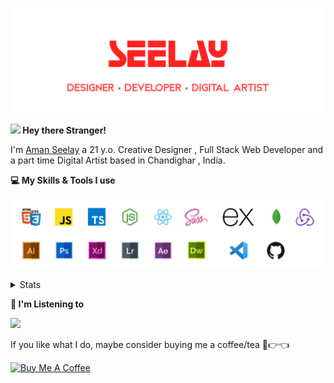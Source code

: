 [![banner](./images/seelay.svg)](https://seelay.in)

**<img src="https://media.giphy.com/media/hvRJCLFzcasrR4ia7z/giphy.gif" width="25px"> Hey there Stranger!**

I'm [Aman Seelay](https://seelay.in) a 21 y.o. Creative Designer , Full Stack Web Developer and a part time Digital Artist based in Chandighar , India.

**💻 My Skills & Tools I use**

[![banner](./images/skills&tools.svg)](https://seelay.in)

<details>
  <summary>Stats</summary>

---

<!--START_SECTION:waka-->
![Profile Views](http://img.shields.io/badge/Profile%20Views-1-blue)

**🐱 My Github Data** 

> 🏆 535 Contributions in the Year 2021
 > 
> 📦 588.7 kB Used in Github's Storage 
 > 
> 🚫 Not Opted to Hire
 > 
> 📜 1 Public Repository 
 > 
> 🔑 88 Private Repositories  
 > 
**I'm a Night 🦉** 

```text
🌞 Morning    257 commits    ███████░░░░░░░░░░░░░░░░░░   27.75% 
🌆 Daytime    158 commits    ████░░░░░░░░░░░░░░░░░░░░░   17.06% 
🌃 Evening    219 commits    ██████░░░░░░░░░░░░░░░░░░░   23.65% 
🌙 Night      292 commits    ████████░░░░░░░░░░░░░░░░░   31.53%

```
📅 **I'm Most Productive on Thursday** 

```text
Monday       156 commits    ████░░░░░░░░░░░░░░░░░░░░░   16.85% 
Tuesday      114 commits    ███░░░░░░░░░░░░░░░░░░░░░░   12.31% 
Wednesday    84 commits     ██░░░░░░░░░░░░░░░░░░░░░░░   9.07% 
Thursday     201 commits    █████░░░░░░░░░░░░░░░░░░░░   21.71% 
Friday       155 commits    ████░░░░░░░░░░░░░░░░░░░░░   16.74% 
Saturday     109 commits    ███░░░░░░░░░░░░░░░░░░░░░░   11.77% 
Sunday       107 commits    ███░░░░░░░░░░░░░░░░░░░░░░   11.56%

```


📊 **This Week I Spent My Time On** 

```text
⌚︎ Time Zone: Asia/Kolkata

💬 Programming Languages: 
No Activity Tracked This Week

🔥 Editors: 
No Activity Tracked This Week

🐱‍💻 Projects: 
No Activity Tracked This Week

💻 Operating System: 
No Activity Tracked This Week

```

**I Mostly Code in JavaScript** 

```text
JavaScript               57 repos            ████████████████░░░░░░░░░   64.77% 
TypeScript               18 repos            █████░░░░░░░░░░░░░░░░░░░░   20.45% 
HTML                     5 repos             █░░░░░░░░░░░░░░░░░░░░░░░░   5.68% 
Vue                      4 repos             █░░░░░░░░░░░░░░░░░░░░░░░░   4.55% 
CSS                      3 repos             ░░░░░░░░░░░░░░░░░░░░░░░░░   3.41%

```


**Timeline**

![Chart not found](https://raw.githubusercontent.com/ImSeelay/ImSeelay/master/charts/bar_graph.png) 


 Last Updated on 18/06/2021
<!--END_SECTION:waka-->

---

 </details>

**🎵 I'm Listening to**

<object data="https://now-play.vercel.app/api/generate?uid=7a17a86e-d6b7-43b5-8d9c-1d6dae42a779" >

  <img src="https://now-play.vercel.app/api/generate?uid=7a17a86e-d6b7-43b5-8d9c-1d6dae42a779" />

</object>

If you like what I do, maybe consider buying me a coffee/tea 🥺👉👈

<a href="https://www.buymeacoffee.com/seelay" target="_blank"><img src="https://cdn.buymeacoffee.com/buttons/v2/default-red.png" alt="Buy Me A Coffee" width="150" ></a>
